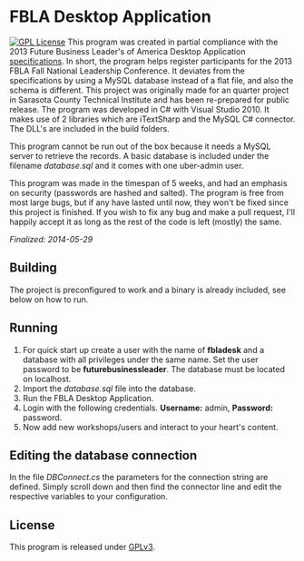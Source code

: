 # FBLA Desktop Application
[![GPL License][license-image]][license-url]
This program was created in partial compliance with the 2013 Future Business Leader's of America Desktop Application [specifications](http://www.fbla.org/data/images/2013-14%20guidelines.pdf). In short, the program helps register participants for the 2013 FBLA Fall National Leadership Conference. It deviates from the specifications by using a MySQL database instead of a flat file, and also the schema is different. This project was originally made for an quarter project in Sarasota County Technical Institute and has been re-prepared for public release. The program was developed in C# with Visual Studio 2010. It makes use of 2 libraries which are iTextSharp and the MySQL C# connector. The DLL's are included in the build folders.

This program cannot be run out of the box because it needs a MySQL server to retrieve the records. A basic database is included under the filename *database.sql* and it comes with one uber-admin user.

This program was made in the timespan of 5 weeks, and had an emphasis on security (passwords are hashed and salted). The program is free from most large bugs, but if any have lasted until now, they won't be fixed since this project is finished. If you wish to fix any bug and make a pull request, I'll happily accept it as long as the rest of the code is left (mostly) the same.

*Finalized: 2014-05-29*

## Building

The project is preconfigured to work and a binary is already included, see below on how to run.

## Running

1. For quick start up create a user with the name of **fbladesk** and a database with all privileges under the same name. Set the user password to be **futurebusinessleader**. The database must be located on localhost.
2. Import the *database.sql* file into the database.
3. Run the FBLA Desktop Application.
4. Login with the following credentials. **Username:** admin, **Password:** password.
5. Now add new workshops/users and interact to your heart's content.

## Editing the database connection

In the file *DBConnect.cs* the parameters for the connection string are defined. Simply scroll down and then find the connector line and edit the respective variables to your configuration.

## License

This program is released under [GPLv3](https://www.gnu.org/licenses/gpl.html).

[license-image]: https://img.shields.io/badge/license-GPL-blue.svg
[license-url]: https://www.gnu.org/licenses/gpl.html
